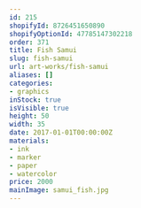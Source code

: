 ```yaml
---
id: 215
shopifyId: 8726451650890
shopifyOptionId: 47785147302218
order: 371
title: Fish Samui
slug: fish-samui
url: art-works/fish-samui
aliases: []
categories:
- graphics
inStock: true
isVisible: true
height: 50
width: 35
date: 2017-01-01T00:00:00Z
materials:
- ink
- marker
- paper
- watercolor
price: 2000
mainImage: samui_fish.jpg
---
```

